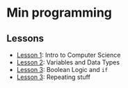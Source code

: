 # Min programming

## Lessons

- [Lesson 1](https://github.com/EmilOJ/chimi_programming/tree/master/lessons/01): Intro to Computer Science
- [Lesson 2](https://github.com/EmilOJ/chimi_programming/tree/master/lessons/02): Variables and Data Types
- [Lesson 3](https://github.com/EmilOJ/chimi_programming/tree/master/lessons/03): Boolean Logic and `if`
- [Lesson 3](https://github.com/EmilOJ/chimi_programming/tree/master/lessons/03): Repeating stuff
